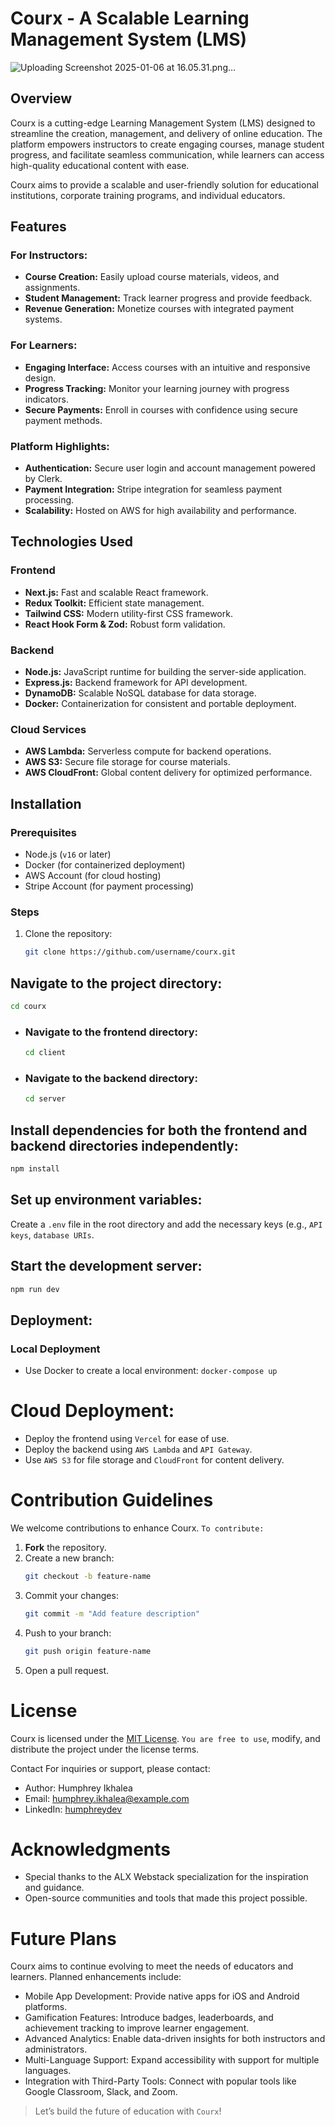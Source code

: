 # Courx - A Scalable Learning Management System (LMS)

![Uploading Screenshot 2025-01-06 at 16.05.31.png…](https://github.com/humphreydev5/courx/blob/main)

## Overview

Courx is a cutting-edge Learning Management System (LMS) designed to streamline the creation, management, and delivery of online education. The platform empowers instructors to create engaging courses, manage student progress, and facilitate seamless communication, while learners can access high-quality educational content with ease.

Courx aims to provide a scalable and user-friendly solution for educational institutions, corporate training programs, and individual educators.


## Features

### For Instructors:
- **Course Creation:** Easily upload course materials, videos, and assignments.
- **Student Management:** Track learner progress and provide feedback.
- **Revenue Generation:** Monetize courses with integrated payment systems.

### For Learners:
- **Engaging Interface:** Access courses with an intuitive and responsive design.
- **Progress Tracking:** Monitor your learning journey with progress indicators.
- **Secure Payments:** Enroll in courses with confidence using secure payment methods.

### Platform Highlights:
- **Authentication:** Secure user login and account management powered by Clerk.
- **Payment Integration:** Stripe integration for seamless payment processing.
- **Scalability:** Hosted on AWS for high availability and performance.


## Technologies Used

### Frontend
- **Next.js:** Fast and scalable React framework.
- **Redux Toolkit:** Efficient state management.
- **Tailwind CSS:** Modern utility-first CSS framework.
- **React Hook Form & Zod:** Robust form validation.

### Backend
- **Node.js:** JavaScript runtime for building the server-side application.
- **Express.js:** Backend framework for API development.
- **DynamoDB:** Scalable NoSQL database for data storage.
- **Docker:** Containerization for consistent and portable deployment.

### Cloud Services
- **AWS Lambda:** Serverless compute for backend operations.
- **AWS S3:** Secure file storage for course materials.
- **AWS CloudFront:** Global content delivery for optimized performance.


## Installation

### Prerequisites
- Node.js (`v16` or later)
- Docker (for containerized deployment)
- AWS Account (for cloud hosting)
- Stripe Account (for payment processing)

### Steps
1. Clone the repository:
   ```bash
   git clone https://github.com/username/courx.git
   ```

## Navigate to the project directory:
   ```bash
   cd courx
   ```

 - ### Navigate to the frontend directory:
      ```bash
      cd client
      ```

 - ### Navigate to the backend directory:
      ```bash
      cd server
      ```

## Install dependencies for both the frontend and backend directories independently:
```bash
npm install
```

## Set up environment variables:
Create a `.env` file in the root directory and add the necessary keys (e.g., `API keys`, `database URIs`.

## Start the development server:
   ```bash
   npm run dev
   ```

## Deployment:
### Local Deployment
- Use Docker to create a local environment:
`docker-compose up`

# Cloud Deployment:
- Deploy the frontend using `Vercel` for ease of use.
- Deploy the backend using `AWS Lambda` and `API Gateway`.
- Use `AWS S3` for file storage and `CloudFront` for content delivery.


# Contribution Guidelines

We welcome contributions to enhance Courx. 
`To contribute:`

1. **Fork** the repository.
2. Create a new branch:
   ```bash
   git checkout -b feature-name
3. Commit your changes:
   ```bash
   git commit -m "Add feature description"
4. Push to your branch:
   ```bash
   git push origin feature-name
5. Open a pull request.


# License
Courx is licensed under the [MIT License](https://chatgpt.com/c/LICENSE). `You are free to use`, modify, and distribute the project under the license terms.


Contact
For inquiries or support, please contact:

- Author: Humphrey Ikhalea
- Email: [humphrey.ikhalea@example.com](mailto:humphrey.ikhalea@example.com)
- LinkedIn: [humphreydev](https://www.linkedin.com/in/humphreydev)


# Acknowledgments
- Special thanks to the ALX Webstack specialization for the inspiration and guidance.
- Open-source communities and tools that made this project possible.


# Future Plans
Courx aims to continue evolving to meet the needs of educators and learners. Planned enhancements include:

- Mobile App Development: Provide native apps for iOS and Android platforms.
- Gamification Features: Introduce badges, leaderboards, and achievement tracking to improve learner engagement.
- Advanced Analytics: Enable data-driven insights for both instructors and administrators.
- Multi-Language Support: Expand accessibility with support for multiple languages.
- Integration with Third-Party Tools: Connect with popular tools like Google Classroom, Slack, and Zoom.


> Let’s build the future of education with `Courx`!
